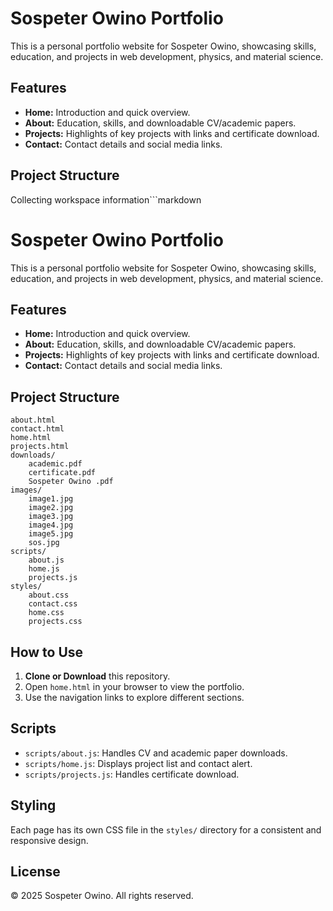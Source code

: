 # Sospeter Owino Portfolio

This is a personal portfolio website for Sospeter Owino, showcasing skills, education, and projects in web development, physics, and material science.

## Features

- **Home:** Introduction and quick overview.
- **About:** Education, skills, and downloadable CV/academic papers.
- **Projects:** Highlights of key projects with links and certificate download.
- **Contact:** Contact details and social media links.

## Project Structure
Collecting workspace information```markdown
# Sospeter Owino Portfolio

This is a personal portfolio website for Sospeter Owino, showcasing skills, education, and projects in web development, physics, and material science.

## Features

- **Home:** Introduction and quick overview.
- **About:** Education, skills, and downloadable CV/academic papers.
- **Projects:** Highlights of key projects with links and certificate download.
- **Contact:** Contact details and social media links.

## Project Structure

```
about.html
contact.html
home.html
projects.html
downloads/
    academic.pdf
    certificate.pdf
    Sospeter Owino .pdf
images/
    image1.jpg
    image2.jpg
    image3.jpg
    image4.jpg
    image5.jpg
    sos.jpg
scripts/
    about.js
    home.js
    projects.js
styles/
    about.css
    contact.css
    home.css
    projects.css
```

## How to Use

1. **Clone or Download** this repository.
2. Open `home.html` in your browser to view the portfolio.
3. Use the navigation links to explore different sections.

## Scripts

- `scripts/about.js`: Handles CV and academic paper downloads.
- `scripts/home.js`: Displays project list and contact alert.
- `scripts/projects.js`: Handles certificate download.

## Styling

Each page has its own CSS file in the `styles/` directory for a consistent and responsive design.

## License

&copy; 2025 Sospeter Owino. All rights reserved.
